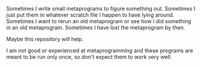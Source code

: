 Sometimes I write small metaprograms to figure something out.
Sometimes I just put them in whatever scratch file I happen to have lying around.
Sometimes I want to rerun an old metaprogram or see how I did something in an old metaprogram.
Sometimes I have lost the metaprogram by then.

Maybe this repository will help.

I am not good or experienced at metaprogramming and these programs are meant to be run only once,
so don't expect them to work very well.